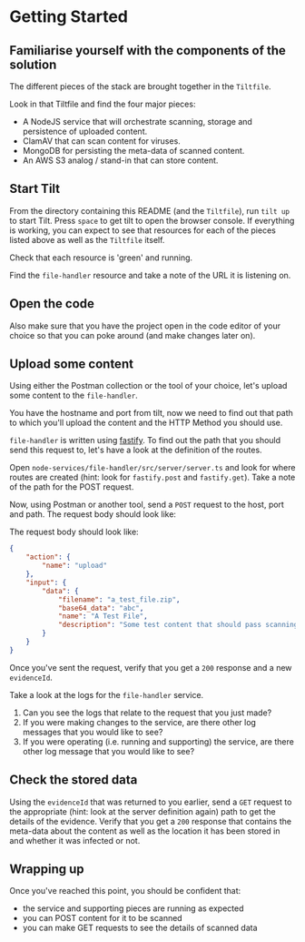 # Getting Started

## Familiarise yourself with the components of the solution

The different pieces of the stack are brought together in the `Tiltfile`.

Look in that Tiltfile and find the four major pieces:

* A NodeJS service that will orchestrate scanning, storage and persistence of uploaded content.
* ClamAV that can scan content for viruses.
* MongoDB for persisting the meta-data of scanned content.
* An AWS S3 analog / stand-in that can store content.

## Start Tilt

From the directory containing this README (and the `Tiltfile`), run `tilt up` to start Tilt. Press `space` to get tilt to open the browser console. If everything is working, you can expect to see that resources for each of the pieces listed above as well as the `Tiltfile` itself.

Check that each resource is 'green' and running.

Find the `file-handler` resource and take a note of the URL it is listening on.

## Open the code
Also make sure that you have the project open in the code editor of your choice so that you can poke around (and make changes later on).

## Upload some content

Using either the Postman collection or the tool of your choice, let's upload some content to the `file-handler`.

You have the hostname and port from tilt, now we need to find out that path to which you'll upload the content and the HTTP Method you should use.

`file-handler` is written using [fastify](https://www.fastify.io/). To find out the path that you should send this request to, let's have a look at the definition of the routes.

Open `node-services/file-handler/src/server/server.ts` and look for where routes are created (hint: look for `fastify.post` and `fastify.get`). Take a note of the path for the POST request.

Now, using Postman or another tool, send a `POST` request to the host, port and path. The request body should look like:

The request body should look like:

```json
{
    "action": {
        "name": "upload"
    },
    "input": {
        "data": {
            "filename": "a_test_file.zip",
            "base64_data": "abc",
            "name": "A Test File",
            "description": "Some test content that should pass scanning"
        }
    }
}
```

Once you've sent the request, verify that you get a `200` response and a new `evidenceId`. 

Take a look at the logs for the `file-handler` service.

1. Can you see the logs that relate to the request that you just made?
2. If you were making changes to the service, are there other log messages that you would like to see?
3. If you were operating (i.e. running and supporting) the service, are there other log message that you would like to see?

## Check the stored data

Using the `evidenceId` that was returned to you earlier, send a `GET` request to the appropriate (hint: look at the server definition again) path to get the details of the evidence. Verify that you get a `200` response that contains the meta-data about the content as well as the location it has been stored in and whether it was infected or not.

## Wrapping up

Once you've reached this point, you should be confident that:

* the service and supporting pieces are running as expected 
* you can POST content for it to be scanned
* you can make GET requests to see the details of scanned data